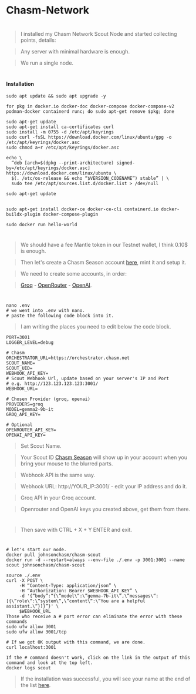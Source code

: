 # Chasm-Network

#

> I installed my Chasm Network Scout Node and started collecting points, details:

> Any server with minimal hardware is enough.

> We run a single node.

#

#### Installation

```console
sudo apt update && sudo apt upgrade -y

for pkg in docker.io docker-doc docker-compose docker-compose-v2 podman-docker containerd runc; do sudo apt-get remove $pkg; done

sudo apt-get update
sudo apt-get install ca-certificates curl
sudo install -m 0755 -d /etc/apt/keyrings
sudo curl -fsSL https://download.docker.com/linux/ubuntu/gpg -o /etc/apt/keyrings/docker.asc
sudo chmod a+r /etc/apt/keyrings/docker.asc

echo \
  “deb [arch=$(dpkg --print-architecture) signed-by=/etc/apt/keyrings/docker.asc] https://download.docker.com/linux/ubuntu \
  $(. /etc/os-release && echo “$VERSION_CODENAME”) stable” | \
  sudo tee /etc/apt/sources.list.d/docker.list > /dev/null

sudo apt-get update


sudo apt-get install docker-ce docker-ce-cli containerd.io docker-buildx-plugin docker-compose-plugin

sudo docker run hello-world
```

#

> We should have a fee Mantle token in our Testnet wallet, I think 0.10$ is enough.

> Then let's create a Chasm Season account [here](https://scout.chasm.net/private-mint), mint it and setup it.

> We need to create some accounts, in order:

> [Groq](https://console.groq.com/keys) - [OpenRouter](https://openrouter.ai/settings/keys) - [OpenAI](https://platform.openai.com/api-keys).

#

```console
nano .env
# we went into .env with nano.
# paste the following code block into it.
```

> I am writing the places you need to edit below the code block.

```console
PORT=3001
LOGGER_LEVEL=debug

# Chasm
ORCHESTRATOR_URL=https://orchestrator.chasm.net
SCOUT_NAME=
SCOUT_UID=
WEBHOOK_API_KEY=
# Scout Webhook Url, update based on your server's IP and Port
# e.g. http://123.123.123.123:3001/
WEBHOOK_URL=

# Chosen Provider (groq, openai)
PROVIDERS=groq
MODEL=gemma2-9b-it
GROQ_API_KEY=

# Optional
OPENROUTER_API_KEY=
OPENAI_API_KEY=
```
> Set Scout Name.

> Your Scout ID [Chasm Season](https://scout.chasm.net/new-scout) will show up in your account when you bring your mouse to the blurred parts.

> Webhook API is the same way.

> Webhook URL: http://YOUR_IP:3001/ - edit your IP address and do it.

> Groq API in your Groq account.

> Openrouter and OpenAI keys you created above, get them from there.

#

> Then save with CTRL + X + Y ENTER and exit.

#

```console
# let's start our node.
docker pull johnsonchasm/chasm-scout
docker run -d --restart=always --env-file ./.env -p 3001:3001 --name scout johnsonchasm/chasm-scout

source ./.env
curl -X POST \
     -H “Content-Type: application/json” \
     -H “Authorization: Bearer $WEBHOOK_API_KEY” \
     -d '{“body”:“{\”model\“:\”gemma-7b-it\“,\”messages\“:[{\”role\“:\”system\“,\”content\“:\”You are a helpful assistant.\“}]}”}' \
     $WEBHOOK_URL
Those who receive a # port error can eliminate the error with these commands
sudo ufw allow 3001
sudo ufw allow 3001/tcp

# If we got OK output with this command, we are done.
curl localhost:3001

If the # command doesn't work, click on the link in the output of this command and look at the top left.
docker logs scout
```

> If the installation was successful, you will see your name at the end of the list [here](https://scout.chasm.net/leaderboard).


